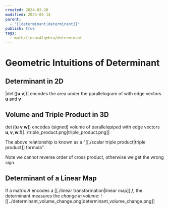 ```yaml
---
created: 2024-02-28
modified: 2024-03-14
parent:
  - "[[determinant|determinant]]"
publish: true
tags:
  - math/LinearAlgebra/determinant
---
```


# Geometric Intuitions of Determinant
## Determinant in 2D
$\left| \det(\left[ \mathbf{u} \ \mathbf{v} \right]) \right|$ encodes the area under the parallelogram of with edge vectors $\mathbf{u}$ and $\mathbf{v}$

## Volume and Triple Product in 3D
$\det(\left[\mathbf{u} \ \mathbf{v} \ \mathbf{w}\right])$ encodes (signed) volume of parallelepiped with edge vectors $\mathbf{u}, \mathbf{v}, \mathbf{w}$:![[../triple_product.png|triple_product.png]]

The above relationship is known as a "[[./scalar triple product|triple product]] formula".

Note we cannot reverse order of cross product, otherwise we get the wrong sign.

## Determinant of a Linear Map
If a matrix $A$ encodes a [[./linear transformation|linear map]] $f$, the determinant measures the *change in volume*:
![[../determinant_volume_change.png|determinant_volume_change.png]]